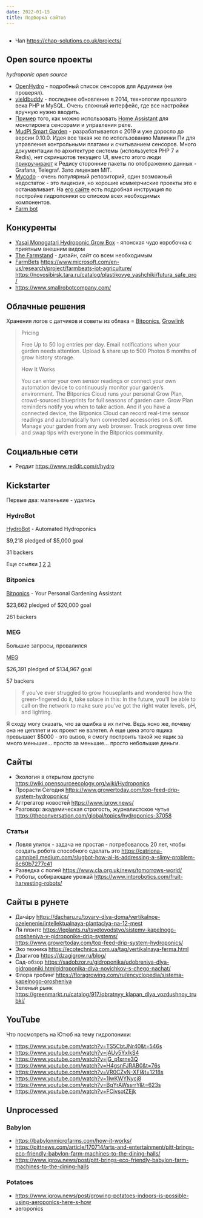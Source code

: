 ```yaml
---
date: 2022-01-15
title: Подборка сайтов
---
```


## 

- Чап https://chap-solutions.co.uk/projects/

## Open source проекты

*hydroponic open source*

- [OpenHydro](https://github.com/Cribstone/OpenHydro) - подробный список сенсоров для Ардуинки (не проверял).
- [yieldbuddy](https://yieldbuddy.com) - последнее обновление в 2014, технологии прошлого века PHP и MySQL. Очень сложный интерфейс, где все настройки вручную нужно вводить.
- [Пример](https://www.dudegrows.com/build-your-own-controller-monitor/) того, как можно использовать [Home Assistant](https://www.home-assistant.io/) для монотиронга сенсорами и управления реле.
- [MudPi Smart Garden](https://github.com/mudpi/mudpi-core) - разрабатывается с 2019 и уже доросло до версии 0.10.0. Идея все такая же по использованию Малинки Пи для управления контрольными платами и считыванием сенсоров. Много документации по архитектуре системы (используется PHP 7 и Redis), нет скриншотов текущего UI, вместо этого люди [прикручивают](https://github.com/icyspace/MudPiInflux) к Редису сторонние пакеты по отображению данных - Grafana, Telegraf. Зато лицензия MIT.
- [Mycodo](https://github.com/kizniche/Mycodo/) - очень популярный репозиторий, один возможный недостаток - это лицензия, но хорошие коммерчиские проекты это е останавливает. На [его сайте](https://kylegabriel.com/2020/06/automated-hydroponic-system-build.html) есть подробная инструкция по постройке гидропоники со списком всех необходимых компонентов.
- [Farm bot](https://farm.bot/)


## Конкуренты

- [Yasai Monogatari Hydroponic Grow Box](https://www.japantrendshop.com/yasai-monogatari-hydroponic-grow-box-p-3936.html) - японская чудо коробочка с приятным внешним видом
- [The Farmstand](https://www.lettucegrow.com/shop) - дизайн, сайт со всем необходимым
- [FarmBets](https://www.microsoft.com/en-us/garage/wall-of-fame/farmbeats/) https://www.microsoft.com/en-us/research/project/farmbeats-iot-agriculture/ https://novosibirsk.tara.ru/catalog/plastikovye_yashchiki/futura_safe_pro/
- https://www.smallrobotcompany.com/

## Облачные решения

Хранения логов с датчиков и советы из облака = [Bitponics](https://www.bitponics.com/pricing/), [Growlink](https://cropsteering.growlink.com/)

> Pricing
> 
> Free Up to 50 log entries per day. 
> Email notifications when your garden needs attention. Upload & share up to 500 Photos 6 months of grow history storage.
> 
> How It Works
> 
> You can enter your own sensor readings or connect your own automation device to continuously monitor your garden’s environment.
> The Bitponics Cloud runs your personal Grow Plan, crowd-sourced blueprints for full seasons of garden care. 
> Grow Plan reminders notify you when to take action.
> And if you have a connected device, the Bitponics Cloud can record real-time sensor readings and automatically turn connected accessories on & off.
> Manage your garden from any web browser. Track progress over time and swap tips with everyone in the Bitponics community.


## Социальные сети

- Реддит https://www.reddit.com/r/hydro


## Kickstarter

Первые два: маленькие - удались

### HydroBot

[HydroBot](https://www.kickstarter.com/hydrobot/hydrobot-automated-hydroponics/description) - Automated Hydroponics 

$9,218 pledged of $5,000 goal

31 backers

Еще ссылки [1](https://hydro.bot/) [2](https://www.hackster.io/news/hydrobot-open-source-hydroponics-controller-8fb206137e0d) [3](https://www.reddit.com/r/hydro/comments/cxmma5/i_built_an_open_source_automation_system_for/)

### Bitponics

[Bitponics](https://www.kickstarter.com/1498890810/bitponics-your-shortcut-to-a-green-thumb?ref=discovery&term=Bitponics) - Your Personal Gardening Assistant 

$23,662 pledged of $20,000 goal

261 backers

### MEG

Большие запросы, провалился

[MEG](https://www.kickstarter.com/yradia/meg-open-source-indoor-greenhouse)

$26,391 pledged of $134,967 goal

57 backers

> If you’ve ever struggled to grow houseplants and wondered how the green-fingered do it, take solace in this: In the future, you’ll be able to call on the network to make sure you’ve got the right water levels, pH, and lighting.

Я сходу могу сказать, что за ошибка в их питче. Ведь ясно же, почему она не цепляет и их проект не взлетел. А еще цена этого ящика превышает $5000 - это вызов, я смогу построить такой же ящик за много меньшие... просто за меньшие... просто небольшие деньги.

## Сайты

- Экология в открытом доступе https://wiki.opensourceecology.org/wiki/Hydroponics
- Прорасти Сегодня https://www.growertoday.com/top-feed-drip-system-hydroponics/
- Аггрегатор новостей https://www.igrow.news/
- Разговор: академическая строгость, журналистское чутье https://theconversation.com/global/topics/hydroponics-37058

### Статьи

- Ловля улиток - задача не простая - потребовалось 20 лет, чтобы создать робота способного сделать это https://catriona-campbell.medium.com/slugbot-how-ai-is-addressing-a-slimy-problem-8c60b7277c41
- Разведка с полей https://www.cla.org.uk/news/tomorrows-world/
- Роботы, собирающие урожай https://www.intorobotics.com/fruit-harvesting-robots/

## Сайты в рунете

- Дачáру https://dacharu.ru/tovary-dlya-doma/vertikalnoe-ozelenenie/intellektualnaya-plantaciya-na-12-mest
- Ля плэнтс https://leplants.ru/tsvetovodstvo/sistemy-kapelnogo-orosheniya-v-gidroponike-drip-systems/
https://www.growertoday.com/top-feed-drip-system-hydroponics/
- Эко техника https://ecotechnica.com.ua/tag/vertikalnaya-ferma.html
- Дзагигов https://dzagigrow.ru/blog/
- Сад-обзор https://sadobzor.ru/gidroponika/udobreniya-dlya-gidroponiki.htmlgidroponika-dlya-novichkov-s-chego-nachat/
- Флора гробинг https://floragrowing.com/ru/encyclopedia/sistema-kapelnogo-orosheniya
- Зеленый рынк https://greenmarkt.ru/catalog/917/obratnyy_klapan_dlya_vozdushnoy_trubki/

## YouTube

Что посмотреть на Ютюб на тему гидропоники:

- https://www.youtube.com/watch?v=TS5CbtJNr40&t=546s
- https://www.youtube.com/watch?v=jAUv5YxIkS4
- https://www.youtube.com/watch?v=jG_p1xrne3Q
- https://www.youtube.com/watch?v=H4gsnFJRAB0&t=76s
- https://www.youtube.com/watch?v=VR0CZyN-XFI&t=1218s
- https://www.youtube.com/watch?v=1IwKWYNycj8
- https://www.youtube.com/watch?v=BqYrAWssrrY&t=623s
- https://www.youtube.com/watch?v=FCivsotZEjk


## Unprocessed

### Babylon

- https://babylonmicrofarms.com/how-it-works/
- https://pittnews.com/article/170714/arts-and-entertainment/pitt-brings-eco-friendly-babylon-farm-machines-to-the-dining-halls/
- https://www.igrow.news/post/pitt-brings-eco-friendly-babylon-farm-machines-to-the-dining-halls

### Potatoes

- https://www.igrow.news/post/growing-potatoes-indoors-is-possible-using-aeroponics-here-s-how
- aeroponics